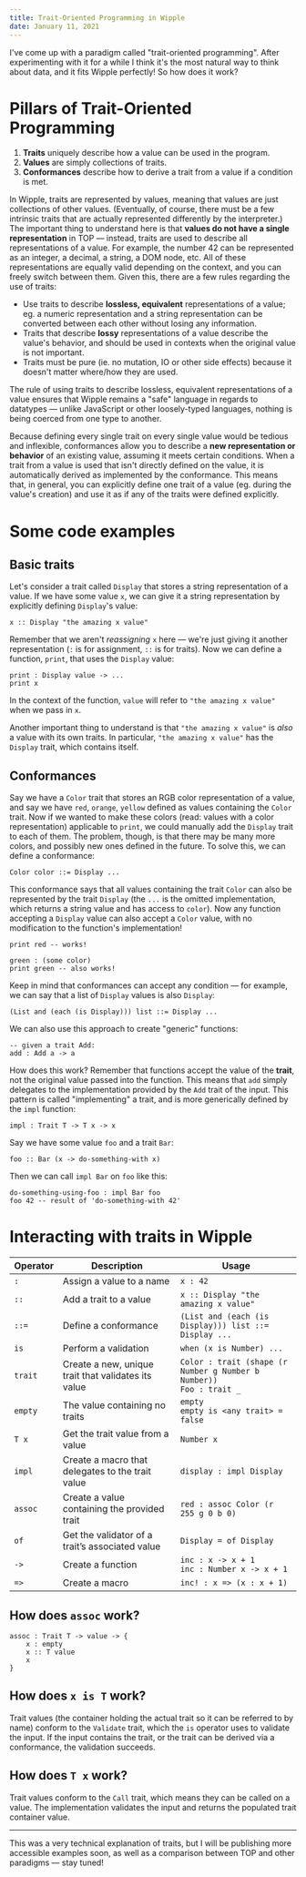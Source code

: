 ```yaml
---
title: Trait-Oriented Programming in Wipple
date: January 11, 2021
---
```


I've come up with a paradigm called "trait-oriented programming". After experimenting with it for a while I think it's the most natural way to think about data, and it fits Wipple perfectly! So how does it work?

# Pillars of Trait-Oriented Programming

1. **Traits** uniquely describe how a value can be used in the program.
2. **Values** are simply collections of traits.
3. **Conformances** describe how to derive a trait from a value if a condition is met.

In Wipple, traits are represented by values, meaning that values are just collections of other values. (Eventually, of course, there must be a few intrinsic traits that are actually represented differently by the interpreter.) The important thing to understand here is that **values do not have a single representation** in TOP — instead, traits are used to describe all representations of a value. For example, the number 42 can be represented as an integer, a decimal, a string, a DOM node, etc. All of these representations are equally valid depending on the context, and you can freely switch between them. Given this, there are a few rules regarding the use of traits:

-   Use traits to describe **lossless, equivalent** representations of a value; eg. a numeric representation and a string representation can be converted between each other without losing any information.
-   Traits that describe **lossy** representations of a value describe the value's behavior, and should be used in contexts when the original value is not important.
-   Traits must be pure (ie. no mutation, IO or other side effects) because it doesn't matter where/how they are used.

The rule of using traits to describe lossless, equivalent representations of a value ensures that Wipple remains a "safe" language in regards to datatypes — unlike JavaScript or other loosely-typed languages, nothing is being coerced from one type to another.

Because defining every single trait on every single value would be tedious and inflexible, conformances allow you to describe a **new representation or behavior** of an existing value, assuming it meets certain conditions. When a trait from a value is used that isn't directly defined on the value, it is automatically derived as implemented by the conformance. This means that, in general, you can explicitly define one trait of a value (eg. during the value's creation) and use it as if any of the traits were defined explicitly.

# Some code examples

## Basic traits

Let's consider a trait called `Display` that stores a string representation of a value. If we have some value `x`, we can give it a string representation by explicitly defining `Display`'s value:

```wipple
x :: Display "the amazing x value"
```

Remember that we aren't _reassigning_ `x` here — we're just giving it another representation (`:` is for assignment, `::` is for traits). Now we can define a function, `print`, that uses the `Display` value:

```wipple
print : Display value -> ...
print x
```

In the context of the function, `value` will refer to `"the amazing x value"` when we pass in `x`.

Another important thing to understand is that `"the amazing x value"` is _also_ a value with its own traits. In particular, `"the amazing x value"` has the `Display` trait, which contains itself.

## Conformances

Say we have a `Color` trait that stores an RGB color representation of a value, and say we have `red`, `orange`, `yellow` defined as values containing the `Color` trait. Now if we wanted to make these colors (read: values with a color representation) applicable to `print`, we could manually add the `Display` trait to each of them. The problem, though, is that there may be many more colors, and possibly new ones defined in the future. To solve this, we can define a conformance:

```wipple
Color color ::= Display ...
```

This conformance says that all values containing the trait `Color` can also be represented by the trait `Display` (the `...` is the omitted implementation, which returns a string value and has access to `color`). Now any function accepting a `Display` value can also accept a `Color` value, with no modification to the function's implementation!

```wipple
print red -- works!

green : (some color)
print green -- also works!
```

Keep in mind that conformances can accept any condition — for example, we can say that a list of `Display` values is also `Display`:

```wipple
(List and (each (is Display))) list ::= Display ...
```

We can also use this approach to create "generic" functions:

```wipple
-- given a trait Add:
add : Add a -> a
```

How does this work? Remember that functions accept the value of the **trait**, not the original value passed into the function. This means that `add` simply delegates to the implementation provided by the `Add` trait of the input. This pattern is called "implementing" a trait, and is more generically defined by the `impl` function:

```wipple
impl : Trait T -> T x -> x
```

Say we have some value `foo` and a trait `Bar`:

```wipple
foo :: Bar (x -> do-something-with x)
```

Then we can call `impl Bar` on `foo` like this:

```wipple
do-something-using-foo : impl Bar foo
foo 42 -- result of 'do-something-with 42'
```

# Interacting with traits in Wipple

<table>
    <thead>
        <tr>
            <th>Operator</th>
            <th>Description</th>
            <th>Usage</th>
        </tr>
    </thead>
    <tbody>
        <tr>
            <td><code>:</code></td>
            <td>Assign a value to a name</td>
            <td><code>x : 42</code></td>
        </tr>
        <tr>
            <td><code>::</code></td>
            <td>Add a trait to a value</td>
            <td><code>x :: Display &quot;the amazing x value&quot;</code></td>
        </tr>
        <tr>
            <td><code>::=</code></td>
            <td>Define a conformance</td>
            <td><code>(List and (each (is Display))) list ::= Display ...</code></td>
        </tr>
        <tr>
            <td><code>is</code></td>
            <td>Perform a validation</td>
            <td><code>when (x is Number) ...</code></td>
        </tr>
        <tr>
            <td><code>trait</code></td>
            <td>Create a new, unique trait that validates its value</td>
            <td><code>Color : trait (shape (r Number g Number b Number))</code><br><code>Foo : trait _</code></td>
        </tr>
        <tr>
            <td><code>empty</code></td>
            <td>The value containing no traits</td>
            <td><code>empty</code><br><code>empty is &lt;any trait&gt; = false</code></td>
        </tr>
        <tr>
            <td><code>T x</code></td>
            <td>Get the trait value from a value</td>
            <td><code>Number x</code></td>
        </tr>
        <tr>
            <td><code>impl</code></td>
            <td>Create a macro that delegates to the trait value</td>
            <td><code>display : impl Display</code></td>
        </tr>
        <tr>
            <td><code>assoc</code></td>
            <td>Create a value containing the provided trait</td>
            <td><code>red : assoc Color (r 255 g 0 b 0)</code></td>
        </tr>
        <tr>
            <td><code>of</code></td>
            <td>Get the validator of a trait’s associated value</td>
            <td><code>Display = of Display</code></td>
        </tr>
        <tr>
            <td><code>-&gt;</code></td>
            <td>Create a function</td>
            <td><code>inc : x -&gt; x + 1</code><br><code>inc : Number x -&gt; x + 1</code></td>
        </tr>
        <tr>
            <td><code>=&gt;</code></td>
            <td>Create a macro</td>
            <td><code>inc! : x =&gt; (x : x + 1)</code></td>
        </tr>
    </tbody>
</table>

## How does `assoc` work?

```wipple
assoc : Trait T -> value -> {
    x : empty
    x :: T value
    x
}
```

## How does `x is T` work?

Trait values (the container holding the actual trait so it can be referred to by name) conform to the `Validate` trait, which the `is` operator uses to validate the input. If the input contains the trait, or the trait can be derived via a conformance, the validation succeeds.

## How does `T x` work?

Trait values conform to the `Call` trait, which means they can be called on a value. The implementation validates the input and returns the populated trait container value.

---

This was a very technical explanation of traits, but I will be publishing more accessible examples soon, as well as a comparison between TOP and other paradigms — stay tuned!
